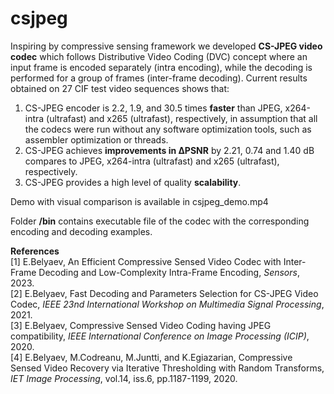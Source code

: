# csjpeg
Inspiring by compressive sensing framework we developed **CS-JPEG video codec** which follows Distributive Video Coding (DVC) concept where an input frame is encoded separately (intra encoding), while the decoding is performed for a group of frames (inter-frame decoding). Current results obtained on 27 CIF test video sequences shows that:
1. CS-JPEG encoder is 2.2, 1.9, and 30.5 times **faster** than JPEG, x264-intra (ultrafast) and x265 (ultrafast), respectively, in assumption that all the codecs were run without any software optimization tools, such as assembler optimization or threads.
2. CS-JPEG achieves **improvements in ΔPSNR** by 2.21, 0.74 and 1.40 dB compares to JPEG, x264-intra (ultrafast) and x265 (ultrafast), respectively.
3. CS-JPEG provides a high level of quality **scalability**. 

Demo with visual comparison is available in csjpeg_demo.mp4<br />

Folder **/bin** contains executable file of the codec with the corresponding encoding and decoding examples. 

**References**<br />
[1] E.Belyaev, An Efficient Compressive Sensed Video Codec with Inter-Frame Decoding and Low-Complexity Intra-Frame Encoding, *Sensors*, 2023.<br />
[2] E.Belyaev, Fast Decoding and Parameters Selection for CS-JPEG Video Codec, *IEEE 23nd International Workshop on Multimedia Signal Processing*, 2021.<br />
[3] E.Belyaev, Compressive Sensed Video Coding having JPEG compatibility, *IEEE International Conference on Image Processing (ICIP)*, 2020.<br />
[4] E.Belyaev, M.Codreanu, M.Juntti, and K.Egiazarian, Compressive Sensed Video Recovery via Iterative Thresholding with Random Transforms, *IET Image Processing*, vol.14, iss.6, pp.1187-1199, 2020. 
